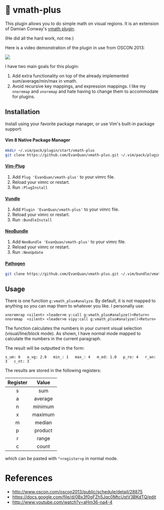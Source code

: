 # :sunrise_over_mountains: vmath-plus

This plugin allows you to do simple math on visual regions. It is an
extension of Damian Conway's [vmath
plugin](https://github.com/thoughtstream/Damian-Conway-s-Vim-Setup/blob/master/plugin/vmath.vim).

(He did all the hard work, not me.)

Here is a video demonstration of the plugin in use from OSCON 2013:

[![](https://img.youtube.com/vi/aHm36-na4-4/0.jpg)](https://www.youtube.com/watch?v=aHm36-na4-4&feature=youtu.be&t=1792)

I have two main goals for this plugin:

1. Add extra functionality on top of the already implemented
   sum/average/min/max in vmath.
2. Avoid recursive key mappings, and expression mappings. I like my `nnoremap`
   and `vnoremap` and hate having to change them to accommodate for plugins.

## Installation

Install using your favorite package manager, or use Vim's built-in package
support:

#### Vim 8 Native Package Manager

```bash
mkdir ~/.vim/pack/plugin/start/vmath-plus
git clone https://github.com/EvanQuan/vmath-plus.git ~/.vim/pack/plugin/start/vmath-plus
```

#### [Vim-Plug](https://github.com/junegunn/vim-plug)

1. Add `Plug 'EvanQuan/vmath-plus'` to your vimrc file.
2. Reload your vimrc or restart.
3. Run `:PlugInstall`

#### [Vundle](https://github.com/VundleVim/Vundle.vim)

1. Add `Plugin 'EvanQuan/vmath-plus'` to your vimrc file.
2. Reload your vimrc or restart.
3. Run `:BundleInstall`

#### [NeoBundle](https://github.com/Shougo/neobundle.vim)

1. Add `NeoBundle 'EvanQuan/vmath-plus'` to your vimrc file.
2. Reload your vimrc or restart.
3. Run `:NeoUpdate`

#### [Pathogen](https://github.com/tpope/vim-pathogen)

```bash
git clone https://github.com/EvanQuan/vmath-plus.git ~/.vim/bundle/vmath-plus
```

## Usage

There is one function `g:vmath_plus#analyze`. By default, it is not mapped to
anything so you can map them to whatever you like. I personally use:

```vim
xnoremrap <silent> <leader>m y:call g:vmath_plus#analyze()<Return>
nnoremap  <silent> <leader>m vipy:call g:vmath_plus#analyze()<Return> 
```

The function calculates the numbers in your current visual selection (visual/line/block mode).
As shown, I have normal mode mapped to calculate the numbers in the current paragraph.

The result will be outputted in the form:

```
s̲um: 6   a̲vg: 2.0   min̲: 1   max̲: 4   m̲ed: 1.0   p̲ro: 4   r̲an: 3   c̲nt: 3
```

The results are stored in the following registers:

| Register | Value   |
|:--------:|:-------:|
| s        | sum     |
| a        | average |
| n        | minimum |
| x        | maximum |
| m        | median  |
| p        | product |
| r        | range   |
| c        | count   |

which can be pasted with `"<register>p` in normal mode.

 # References

 * http://www.oscon.com/oscon2013/public/schedule/detail/28875
 * https://docs.google.com/file/d/0Bx3f0gFZh5Jqc0MtcUstV3BKdTQ/edit
 * http://www.youtube.com/watch?v=aHm36-na4-4

